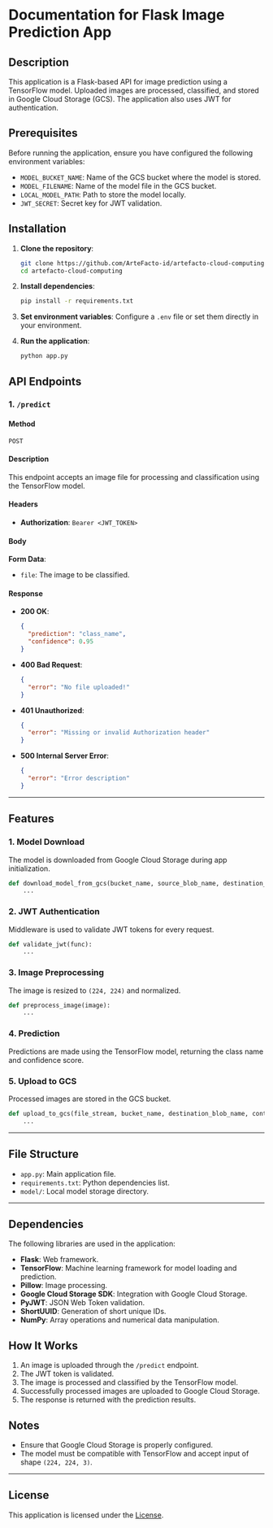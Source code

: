 
# Documentation for Flask Image Prediction App

## Description
This application is a Flask-based API for image prediction using a TensorFlow model. Uploaded images are processed, classified, and stored in Google Cloud Storage (GCS). The application also uses JWT for authentication.

## Prerequisites
Before running the application, ensure you have configured the following environment variables:

- `MODEL_BUCKET_NAME`: Name of the GCS bucket where the model is stored.
- `MODEL_FILENAME`: Name of the model file in the GCS bucket.
- `LOCAL_MODEL_PATH`: Path to store the model locally.
- `JWT_SECRET`: Secret key for JWT validation.

## Installation
1. **Clone the repository**:
   ```bash
   git clone https://github.com/ArteFacto-id/artefacto-cloud-computing.git
   cd artefacto-cloud-computing
   ```

2. **Install dependencies**:
   ```bash
   pip install -r requirements.txt
   ```

3. **Set environment variables**:
   Configure a `.env` file or set them directly in your environment.

4. **Run the application**:
   ```bash
   python app.py
   ```

## API Endpoints

### 1. `/predict`
#### Method
`POST`

#### Description
This endpoint accepts an image file for processing and classification using the TensorFlow model.

#### Headers
- **Authorization**: `Bearer <JWT_TOKEN>`

#### Body
**Form Data**:
- `file`: The image to be classified.

#### Response
- **200 OK**:
  ```json
  {
    "prediction": "class_name",
    "confidence": 0.95
  }
  ```
- **400 Bad Request**:
  ```json
  {
    "error": "No file uploaded!"
  }
  ```
- **401 Unauthorized**:
  ```json
  {
    "error": "Missing or invalid Authorization header"
  }
  ```
- **500 Internal Server Error**:
  ```json
  {
    "error": "Error description"
  }
  ```

---

## Features

### **1. Model Download**
The model is downloaded from Google Cloud Storage during app initialization.
```python
def download_model_from_gcs(bucket_name, source_blob_name, destination_file_name):
    ...
```

### **2. JWT Authentication**
Middleware is used to validate JWT tokens for every request.
```python
def validate_jwt(func):
    ...
```

### **3. Image Preprocessing**
The image is resized to `(224, 224)` and normalized.
```python
def preprocess_image(image):
    ...
```

### **4. Prediction**
Predictions are made using the TensorFlow model, returning the class name and confidence score.

### **5. Upload to GCS**
Processed images are stored in the GCS bucket.
```python
def upload_to_gcs(file_stream, bucket_name, destination_blob_name, content_type):
    ...
```

---

## File Structure
- `app.py`: Main application file.
- `requirements.txt`: Python dependencies list.
- `model/`: Local model storage directory.

---

## Dependencies
The following libraries are used in the application:
- **Flask**: Web framework.
- **TensorFlow**: Machine learning framework for model loading and prediction.
- **Pillow**: Image processing.
- **Google Cloud Storage SDK**: Integration with Google Cloud Storage.
- **PyJWT**: JSON Web Token validation.
- **ShortUUID**: Generation of short unique IDs.
- **NumPy**: Array operations and numerical data manipulation.

## How It Works
1. An image is uploaded through the `/predict` endpoint.
2. The JWT token is validated.
3. The image is processed and classified by the TensorFlow model.
4. Successfully processed images are uploaded to Google Cloud Storage.
5. The response is returned with the prediction results.

## Notes
- Ensure that Google Cloud Storage is properly configured.
- The model must be compatible with TensorFlow and accept input of shape `(224, 224, 3)`.

---

## License
This application is licensed under the [License](LICENSE).
